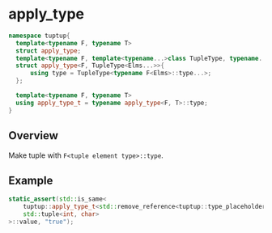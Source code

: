 # apply_type
```cpp
namespace tuptup{
  template<typename F, typename T>
  struct apply_type;
  template<typename F, template<typename...>class TupleType, typename... Elms>
  struct apply_type<F, TupleType<Elms...>>{
      using type = TupleType<typename F<Elms>::type...>;
  };

  template<typename F, typename T>
  using apply_type_t = typename apply_type<F, T>::type;
}
```


## Overview
Make tuple with `F<tuple element type>::type`.

## Example
```cpp
static_assert(std::is_same<
    tuptup::apply_type_t<std::remove_reference<tuptup::type_placeholders::_1>, std::tuple<int, char&>>,
    std::tuple<int, char>
>::value, "true");
```